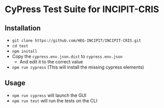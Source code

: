 # CyPress Test Suite for INCIPIT-CRIS

## Installation

- `git clone https://github.com/HEG-INCIPIT/INCIPIT-CRIS.git`
- `cd test`
- `npm install`
- Copy the `cypress.env.json.dist` to `cypress.env.json`
  - And edit it to the correct value
- `npm run cypress` (This will install the missing cypress elements)

## Usage

- `npm run cypress` will launch the GUI
- `npm run test` will run the tests on the CLI
